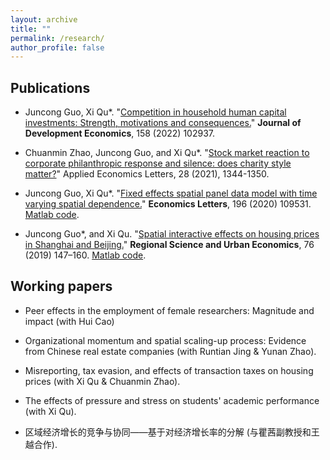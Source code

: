 ```yaml
---
layout: archive
title: ""
permalink: /research/
author_profile: false
---
```


## Publications

- Juncong Guo, Xi Qu*. "[Competition in household human capital investments: Strength, motivations and consequences.](https://doi.org/10.1016/j.jdeveco.2022.102937)" **Journal of Development Economics**, 158 (2022) 102937.

- Chuanmin Zhao, Juncong Guo, and Xi Qu*. "[Stock market reaction to corporate philanthropic response and silence: does charity style matter?](https://doi.org/10.1080/13504851.2020.1814943)" Applied Economics Letters, 28 (2021), 1344-1350.

- Juncong Guo, Xi Qu*. "[Fixed effects spatial panel data model with time varying spatial dependence.](https://doi.org/10.1016/j.econlet.2020.109531)" **Economics Letters**, 196 (2020) 109531. [Matlab code](http://dx.doi.org/10.17632/wh6vcfvw8x.1).

- Juncong Guo*, and Xi Qu. "[Spatial interactive effects on housing prices in Shanghai and Beijing.](https://doi.org/10.1016/j.regsciurbeco.2018.07.006)" **Regional Science and Urban Economics**, 76 (2019) 147–160. [Matlab code](http://dx.doi.org/10.17632/3yn2f8d8rv.1).


## Working papers

- Peer effects in the employment of female researchers: Magnitude and impact (with Hui Cao)

- Organizational momentum and spatial scaling-up process: Evidence from Chinese real estate companies (with Runtian Jing & Yunan Zhao).

- Misreporting, tax evasion, and effects of transaction taxes on housing prices (with Xi Qu & Chuanmin Zhao).

- The effects of pressure and stress on students' academic performance (with Xi Qu).

- 区域经济增长的竞争与协同——基于对经济增长率的分解 (与瞿茜副教授和王越合作).
